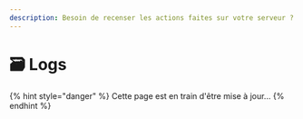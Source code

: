 ```yaml
---
description: Besoin de recenser les actions faites sur votre serveur ?
---
```


# 🗃 Logs

{% hint style="danger" %}
Cette page est en train d'être mise à jour...
{% endhint %}
